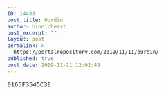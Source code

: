 ```yaml
---
ID: 14488
post_title: Ourdin
author: bionicheart
post_excerpt: ""
layout: post
permalink: >
  https://portalrepository.com/2019/11/11/ourdin/
published: true
post_date: 2019-11-11 12:02:49
---
```

<pre>0165F3545C3E</pre>
